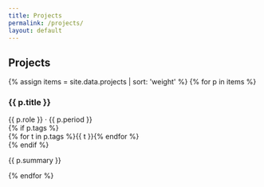 ```yaml
---
title: Projects
permalink: /projects/
layout: default
---
```


<link rel="stylesheet" href="{{ '/assets/css/custom.css' | relative_url }}">

<div class="wrapper">
  <h2>Projects</h2>
  <div class="grid">
    {% assign items = site.data.projects | sort: 'weight' %}
    {% for p in items %}
      <div class="card">
        <h3>{{ p.title }}</h3>
        <div class="muted">{{ p.role }} · {{ p.period }}</div>
        {% if p.tags %}<div class="badges">{% for t in p.tags %}<span class="badge">{{ t }}</span>{% endfor %}</div>{% endif %}
        <p>{{ p.summary }}</p>
      </div>
    {% endfor %}
  </div>
</div>
